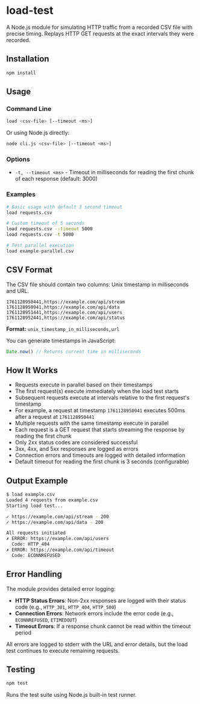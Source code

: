 # load-test

A Node.js module for simulating HTTP traffic from a recorded CSV file with precise timing. Replays HTTP GET requests at the exact intervals they were recorded.

## Installation

```bash
npm install
```

## Usage

### Command Line

```bash
load <csv-file> [--timeout <ms>]
```

Or using Node.js directly:

```bash
node cli.js <csv-file> [--timeout <ms>]
```

### Options

- `-t, --timeout <ms>` - Timeout in milliseconds for reading the first chunk of each response (default: 3000)

### Examples

```bash
# Basic usage with default 3 second timeout
load requests.csv

# Custom timeout of 5 seconds
load requests.csv --timeout 5000
load requests.csv -t 5000

# Test parallel execution
load example-parallel.csv
```

## CSV Format

The CSV file should contain two columns: Unix timestamp in milliseconds and URL.

```csv
1761128950441,https://example.com/api/stream
1761128950941,https://example.com/api/data
1761128951441,https://example.com/api/users
1761128952441,https://example.com/api/status
```

**Format:** `unix_timestamp_in_milliseconds,url`

You can generate timestamps in JavaScript:
```javascript
Date.now() // Returns current time in milliseconds
```

## How It Works

- Requests execute in parallel based on their timestamps
- The first request(s) execute immediately when the load test starts
- Subsequent requests execute at intervals relative to the first request's timestamp
- For example, a request at timestamp `1761128950941` executes 500ms after a request at `1761128950441`
- Multiple requests with the same timestamp execute in parallel
- Each request is a GET request that starts streaming the response by reading the first chunk
- Only 2xx status codes are considered successful
- 3xx, 4xx, and 5xx responses are logged as errors
- Connection errors and timeouts are logged with detailed information
- Default timeout for reading the first chunk is 3 seconds (configurable)

## Output Example

```bash
$ load example.csv
Loaded 4 requests from example.csv
Starting load test...

✓ https://example.com/api/stream - 200
✓ https://example.com/api/data - 200

All requests initiated
✗ ERROR: https://example.com/api/users
  Code: HTTP_404
✗ ERROR: https://example.com/api/timeout
  Code: ECONNREFUSED
```

## Error Handling

The module provides detailed error logging:

- **HTTP Status Errors**: Non-2xx responses are logged with their status code (e.g., `HTTP_301`, `HTTP_404`, `HTTP_500`)
- **Connection Errors**: Network errors include the error code (e.g., `ECONNREFUSED`, `ETIMEDOUT`)
- **Timeout Errors**: If a response chunk cannot be read within the timeout period

All errors are logged to stderr with the URL and error details, but the load test continues to execute remaining requests.

## Testing

```bash
npm test
```

Runs the test suite using Node.js built-in test runner.
